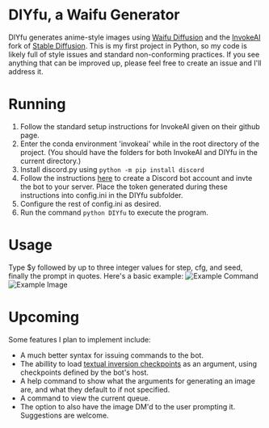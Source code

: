 # DIYfu, a Waifu Generator

DIYfu generates anime-style images using [Waifu Diffusion](https://huggingface.co/hakurei/waifu-diffusion) and the [InvokeAI](https://github.com/invoke-ai/InvokeAI) fork of [Stable Diffusion](https://github.com/CompVis/stable-diffusion).
This is my first project in Python, so my code is likely full of style issues and standard non-conforming practices. If you see anything that can be improved up, please feel free to create an issue and I'll address it.
# Running

 1. Follow the standard setup instructions for InvokeAI given on their github page.
 2. Enter the conda environment 'invokeai' while in the root directory of the project. 
	(You should have the folders for both InvokeAI and DIYfu in the current directory.)
 3. Install discord&#46;py using `python -m pip install discord`
 4. Follow the instructions [here](https://discordpy.readthedocs.io/en/stable/discord.html) to create a Discord bot account and invte the bot to your server. Place the token generated during these instructions into config.ini in the DIYfu subfolder.
 5. Configure the rest of config.ini as desired.
 6. Run the command `python DIYfu` to execute the program.

# Usage
Type $y followed by up to three integer values for step, cfg, and seed, finally the prompt in quotes.
Here's a basic example:
![Example Command](../media/ExampleCommand.png)  ![Example Image](../media/ExampleImage.png)

# Upcoming
Some features I plan to implement include: 
- A much better syntax for issuing commands to the bot.
- The abillity to load [textual inversion checkpoints](https://huggingface.co/docs/diffusers/training/text_inversion) as an argument, using checkpoints defined by the bot's host.
- A help command to show what the arguments for generating an image are, and what they default to if not specified.
- A command to view the current queue.
- The option to also have the image DM'd to the user prompting it.
Suggestions are welcome.